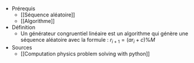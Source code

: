 - Prérequis
	- [[Séquence aléatoire]]
	- [[Algorithme]]
- Définition
	-	Un générateur congruentiel linéaire est un algorithme qui génère une séquence aléatoire avec la formule : $r_{i+1} = (ar_i + c)\%M$
- Sources
	- [[Computation physics problem solving with python]]
